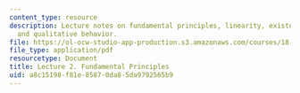 ```yaml
---
content_type: resource
description: Lecture notes on fundamental principles, linearity, existence and uniqueness,
  and qualitative behavior.
file: https://ol-ocw-studio-app-production.s3.amazonaws.com/courses/18-034-honors-differential-equations-spring-2009/a8c15198f81e85870da85da9792565b9_MIT18_034s09_lec02.pdf
file_type: application/pdf
resourcetype: Document
title: Lecture 2. Fundamental Principles
uid: a8c15198-f81e-8587-0da8-5da9792565b9
---
```


